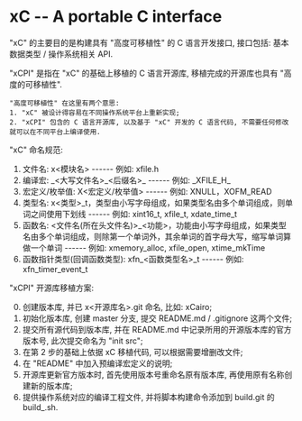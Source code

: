 xC -- A portable C interface
==

"xC" 的主要目的是构建具有 "高度可移植性" 的 C 语言开发接口, 接口包括: 基本数据类型 / 操作系统相关 API. 

"xCPI" 是指在 "xC" 的基础上移植的 C 语言开源库, 移植完成的开源库也具有 "高度的可移植性".

    "高度可移植性" 在这里有两个意思:
    1. "xC" 被设计得容易在不同操作系统平台上重新实现;
    2. "xCPI" 包含的 C 语言开源库, 以及基于 "xC" 开发的 C 语言代码, 不需要任何修改就可以在不同平台上编译使用.

"xC" 命名规范:

1. 文件名: x<模块名> ------ 例如: xfile.h
2. 编译宏: \_<大写文件名>\_<后缀名>\_ ------ 例如: \_XFILE\_H\_
3. 宏定义/枚举值: X<宏定义/枚举值> ------ 例如: XNULL，XOFM_READ
4. 类型名: x<类型>\_t，类型由小写字母组成，如果类型名由多个单词组成，则单词之间使用下划线 ------ 例如: xint16\_t, xfile\_t, xdate\_time\_t
5. 函数名: <文件名(所在头文件名)>\_<功能>，功能由小写字母组成，如果类型名由多个单词组成，则除第一个单词外，其余单词的首字母大写，缩写单词算做一个单词 ------ 例如: xmemory\_alloc, xfile\_open, xtime\_mkTime
6. 函数指针类型(回调函数类型): xfn\_<函数类型名>\_t ------ 例如: xfn\_timer\_event\_t

"xCPI" 开源库移植方案:

0. 创建版本库, 并已 x<开源库名>.git 命名, 比如: xCairo;
1. 初始化版本库, 创建 master 分支, 提交 README.md / .gitignore 这两个文件;
2. 提交所有源代码到版本库, 并在 README.md 中记录所用的开源版本库的官方版本号, 此次提交命名为 "init src";
3. 在第 2 步的基础上依据 xC 移植代码, 可以根据需要增删改文件;
4. 在 "README" 中加入预编译宏定义的说明;
5. 开源库更新官方版本时, 首先使用版本号重命名原有版本库, 再使用原有名称创建新的版本库;
6. 提供操作系统对应的编译工程文件, 并将脚本构建命令添加到 build.git 的 build_<platform>.sh.

